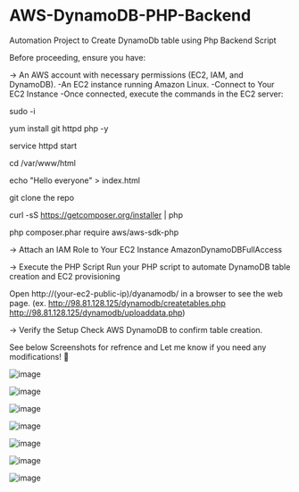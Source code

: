 # AWS-DynamoDB-PHP-Backend
Automation Project to Create DynamoDb table using Php Backend Script 


Before proceeding, ensure you have:

-> An AWS account with necessary permissions (EC2, IAM, and DynamoDB).
  -An EC2 instance running Amazon Linux.
  -Connect to Your EC2 Instance
  -Once connected, execute the commands in the EC2 server:

sudo -i

yum install git httpd php -y

service httpd start

cd /var/www/html

echo "Hello everyone" > index.html

git clone the repo

curl -sS https://getcomposer.org/installer | php 

php composer.phar require aws/aws-sdk-php



-> Attach an IAM Role to Your EC2 Instance
  AmazonDynamoDBFullAccess

-> Execute the PHP Script
  Run your PHP script to automate DynamoDB table creation and EC2 provisioning

   Open http://(your-ec2-public-ip)/dyanamodb/ in a browser to see the web page.
   (ex.  http://98.81.128.125/dynamodb/createtables.php
         http://98.81.128.125/dynamodb/uploaddata.php)

-> Verify the Setup
  Check AWS DynamoDB to confirm table creation.

  See below Screenshots for refrence and Let me know if you need any modifications! 🚀

  ![image](https://github.com/user-attachments/assets/af9dac88-f949-4749-a695-3eab525c623a)


  ![image](https://github.com/user-attachments/assets/79f067ab-c3d4-4fdd-8a6f-4b0e545db3ef)

  ![image](https://github.com/user-attachments/assets/d95486f9-2819-4d30-ae82-ee3e8ba261e6)

![image](https://github.com/user-attachments/assets/bf1d314c-39fd-44da-8422-b0344446ace4)

![image](https://github.com/user-attachments/assets/671dcb7b-13ec-49be-933b-99899f89fbda)

![image](https://github.com/user-attachments/assets/9d4f559d-7ab0-4e4f-8422-82f1818e7ce0)

![image](https://github.com/user-attachments/assets/ccb85565-4456-41b6-a4e8-0631d4d4471e)






  

  
